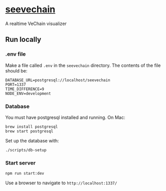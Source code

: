 # [seevechain](https://seevechain.com/)

A realtime VeChain visualizer

## Run locally

### .env file

Make a file called `.env` in the `seevechain` directory.
The contents of the file should be:

```
DATABASE_URL=postgresql://localhost/seevechain
PORT=1337
TIME_DIFFERENCE=9
NODE_ENV=development
```


### Database
You must have postgresql installed and running. On Mac:

```
brew install postgresql
brew start postgresql
```

Set up the database with:

```
./scripts/db-setup
```

### Start server

```
npm run start:dev
```

Use a browser to navigate to `http://localhost:1337/`
